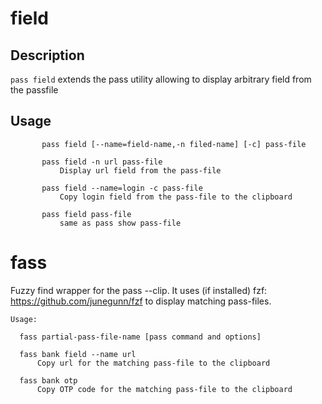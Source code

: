 # field

## Description
   `pass field` extends the pass utility allowing to display arbitrary field from the passfile
   
## Usage

```
       pass field [--name=field-name,-n filed-name] [-c] pass-file

       pass field -n url pass-file
           Display url field from the pass-file

       pass field --name=login -c pass-file
           Copy login field from the pass-file to the clipboard

       pass field pass-file
           same as pass show pass-file
```

# fass

Fuzzy find wrapper for the pass --clip. It uses (if installed) fzf: https://github.com/junegunn/fzf to display matching pass-files.

```
Usage:

  fass partial-pass-file-name [pass command and options]

  fass bank field --name url
      Copy url for the matching pass-file to the clipboard
      
  fass bank otp
      Copy OTP code for the matching pass-file to the clipboard
   ``` 
   
